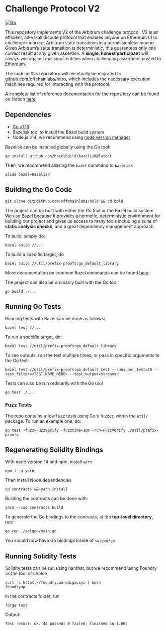 # Challenge Protocol V2

[![Go](https://github.com/OffchainLabs/bold/actions/workflows/go.yml/badge.svg)](https://github.com/OffchainLabs/bold/actions/workflows/go.yml)

This repository implements V2 of the Arbitrum challenge protocol. V2 is an efficient, all-vs-all dispute protocol that enables anyone on Ethereum L1 to challenge incorrect Arbitrum state transitions in a permissionless manner. Given Arbitrum’s state transition is deterministic, this guarantees only one correct result at any given assertion. A **single, honest participant** will always win against malicious entities when challenging assertions posted to Ethereum. 

The code in this repository will eventually be migrated to [github.com/offchainlabs/nitro](https://github.com/offchainlabs/nitro), which includes the necessary execution machines required for interacting with the protocol.

A complete list of reference documentation for the repository can be found on Notion [here](https://www.notion.so/arbitrum/Challenge-Protocol-V2-Trail-of-Bits-Kickoff-cf3b54ba0b234b0195bfdd08c6cbcc88)

## Dependencies

- [Go v1.19](https://go.dev/doc/install)
- Bazelisk tool to install the Bazel build system
- Node.js v14, we recommend using [node version manager](https://github.com/nvm-sh/nvm)

Bazelisk can be installed globally using the Go tool:

```
go install github.com/bazelbuild/bazelisk@latest
```

Then, we recommend aliasing the `bazel` command to `bazelisk`

```
alias bazel=bazelisk
```


## Building the Go Code

```
git clone git@github.com:offchainlabs/bold && cd bold
```

The project can be built with either the Go tool or the Bazel build system. We use [Bazel](https://bazel.build) because it provides a hermetic, deterministic environment for building our project and gives us access to many tools including a suite of **static analysis checks**, and a great dependency management approach.

To build, simply do:

```
bazel build //...
```

To build a specific target, do

```
bazel build //util/prefix-proofs:go_default_library
```

More documentation on common Bazel commands can be found [here](https://bazel.build/reference/command-line-reference)

The project can also be ordinarily built with the Go tool

``` 
go build ./...
```

## Running Go Tests

Running tests with Bazel can be done as follows:

```
bazel test //...
```

To run a specific target, do:

```
bazel test //util/prefix-proofs:go_default_library
```

To see outputs, run the test multiple times, or pass in specific arguments to the Go test:

```
bazel test //util/prefix-proofs:go_default_test --runs_per_test=10 --test_filter=<TEST_NAME_HERE> --test_output=streamed
```

Tests can also be run ordinarily with the Go tool

```
go test ./...
```

### Fuzz Tests

The repo contains a few fuzz tests using Go's fuzzer, within the `util/` package. To run an example one, do:

```
go test -fuzz=FuzzVerify -fuzztime=10m -run=FuzzVerify ./util/prefix-proofs
```

## Regenerating Solidity Bindings

With node version 14 and npm, install `yarn`

```
npm i -g yarn
```

Then install Node dependencies

```
cd contracts && yarn install
```

Building the contracts can be done with:

```
yarn --cwd contracts build
```

To generate the Go bindings to the contracts, at the **top-level directory**, run:

```
go run ./solgen/main.go
```

You should now have Go bindings inside of `solgen/go`

## Running Solidity Tests

Solidity tests can be run using hardhat, but we recommend using Foundry as the tool of choice

```
curl -L https://foundry.paradigm.xyz | bash
foundryup
```

In the contracts folder, run

```
forge test
```

Output:

```
Test result: ok. 42 passed; 0 failed; finished in 1.60s
```
